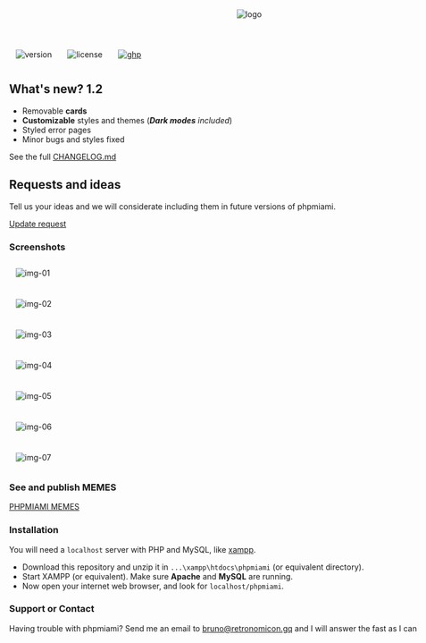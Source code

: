 <p align="center">
  <img src="https://raw.githubusercontent.com/bruneo32/phpmiami/main/res/banner.jpg" alt="logo"/>
</p>
<style>
  *{max-width:100% !important;}
  img{margin:12px;}
</style>

\
![version](https://img.shields.io/badge/version-1.2-cornflowerblue.svg)
![license](https://img.shields.io/badge/license-CC0-orangered.svg)
[![ghp](https://github.com/bruneo32/phpmiami/blob/gh-pages/ghpbanner.png?raw=true)](https://bruneo32.github.io/phpmiami/)

## What's new? 1.2

- Removable **cards**
- **Customizable** styles and themes (_**Dark modes** included_)
- Styled error pages
- Minor bugs and styles fixed

See the full [CHANGELOG.md](https://github.com/bruneo32/phpmiami/blob/1.2/CHANGELOG.md)

## Requests and ideas

Tell us your ideas and we will considerate including them in future versions of phpmiami.

[Update request](https://github.com/bruneo32/phpmiami/issues/1)

### Screenshots

![img-01](/screenshots/01.png)

![img-02](/screenshots/02.png)

![img-03](/screenshots/03.png)

![img-04](/screenshots/04.png)

![img-05](/screenshots/05.png)

![img-06](/screenshots/06.png)

![img-07](/screenshots/07.png)

### See and publish MEMES
[PHPMIAMI MEMES](https://github.com/bruneo32/phpmiami/tree/gh-pages/memes)

### Installation
You will need a `localhost` server with PHP and MySQL, like [xampp](https://www.apachefriends.org/download.html).

- Download this repository and unzip it in `...\xampp\htdocs\phpmiami` (or equivalent directory).
- Start XAMPP (or equivalent). Make sure **Apache** and **MySQL** are running.
- Now open your internet web browser, and look for `localhost/phpmiami`.


### Support or Contact

Having trouble with phpmiami?
Send me an email to [bruno@retronomicon.gq](mailto:bruno@retronomicon.gq) and I will answer the fast as I can


<br/>
<p align="center">
  <a target="_blank" href="https://bruneo32.github.io/phpmiami/"><img src="https://raw.githubusercontent.com/bruneo32/phpmiami/main/res/banner.jpg" alt=""></a> &ensp;
  <a target="_blank" href="https://codemirror.net"><img src="https://raw.githubusercontent.com/bruneo32/phpmiami/main/res/codemirror.png" alt=""></a>
</p>
